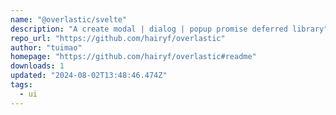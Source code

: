 ```yaml
---
name: "@overlastic/svelte"
description: "A create modal | dialog | popup promise deferred library"
repo_url: "https://github.com/hairyf/overlastic"
author: "tuimao"
homepage: "https://github.com/hairyf/overlastic#readme"
downloads: 1
updated: "2024-08-02T13:48:46.474Z"
tags: 
  - ui
---
```

